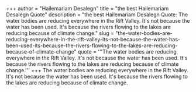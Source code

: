 +++
author = "Hailemariam Desalegn"
title = "the best Hailemariam Desalegn Quote"
description = "the best Hailemariam Desalegn Quote: The water bodies are reducing everywhere in the Rift Valley. It's not because the water has been used. It's because the rivers flowing to the lakes are reducing because of climate change."
slug = "the-water-bodies-are-reducing-everywhere-in-the-rift-valley-its-not-because-the-water-has-been-used-its-because-the-rivers-flowing-to-the-lakes-are-reducing-because-of-climate-change"
quote = '''The water bodies are reducing everywhere in the Rift Valley. It's not because the water has been used. It's because the rivers flowing to the lakes are reducing because of climate change.'''
+++
The water bodies are reducing everywhere in the Rift Valley. It's not because the water has been used. It's because the rivers flowing to the lakes are reducing because of climate change.
